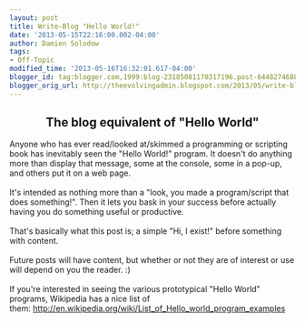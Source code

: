 ```yaml
---
layout: post
title: Write-Blog "Hello World!"
date: '2013-05-15T22:16:00.002-04:00'
author: Damien Solodow
tags:
- Off-Topic
modified_time: '2013-05-16T16:32:01.617-04:00'
blogger_id: tag:blogger.com,1999:blog-23185081170317196.post-6448274688825425948
blogger_orig_url: http://theevolvingadmin.blogspot.com/2013/05/write-blog-hello-world.html
---
```


<h2 style="text-align: center;">The blog equivalent of "Hello World"</h2><div>Anyone who has ever read/looked at/skimmed a programming or scripting book has inevitably seen the "Hello World!" program. It doesn't do anything more than display that message, some at the console, some in a pop-up, and others put it on a web page.&nbsp;</div><div><br /></div><div>It's intended as nothing more than a "look, you made a program/script that does something!". Then it lets you bask in your success before actually having you do something useful or productive.&nbsp;</div><div><br /></div><div>That's basically what this post is; a simple "Hi, I exist!" before something with content.&nbsp;</div><div><br /></div><div>Future posts will have content, but whether or not they are of interest or use will depend on you the reader. :)</div><div><br /></div><div>If you're interested in seeing the various prototypical "Hello World" programs, Wikipedia has a nice list of them:&nbsp;<a href="http://en.wikipedia.org/wiki/List_of_Hello_world_program_examples" target="_blank">http://en.wikipedia.org/wiki/List_of_Hello_world_program_examples</a></div>